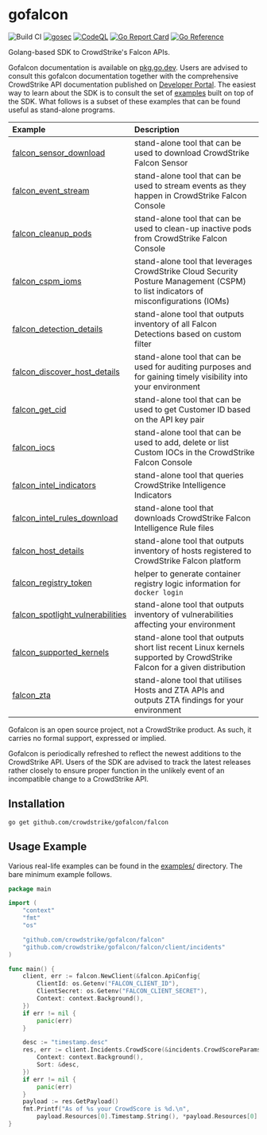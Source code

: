 # gofalcon
![Build CI](https://github.com/CrowdStrike/gofalcon/workflows/Build%20CI/badge.svg)
[![gosec](https://github.com/CrowdStrike/gofalcon/actions/workflows/gosec.yml/badge.svg)](https://github.com/CrowdStrike/gofalcon/actions/workflows/gosec.yml)
[![CodeQL](https://github.com/CrowdStrike/gofalcon/actions/workflows/codeql.yml/badge.svg)](https://github.com/CrowdStrike/gofalcon/actions/workflows/codeql.yml)
[![Go Report Card](https://goreportcard.com/badge/github.com/crowdstrike/gofalcon)](https://goreportcard.com/report/github.com/crowdstrike/gofalcon)
[![Go Reference](https://pkg.go.dev/badge/github.com/crowdstrike/gofalcon.svg)](https://pkg.go.dev/github.com/crowdstrike/gofalcon)

Golang-based SDK to CrowdStrike's Falcon APIs.

Gofalcon documentation is available on [pkg.go.dev](https://pkg.go.dev/github.com/crowdstrike/gofalcon). Users are advised to consult this gofalcon documentation together with the comprehensive CrowdStrike API documentation published on [Developer Portal](https://developer.crowdstrike.com/crowdstrike/docs). The easiest way to learn about the SDK is to consult the set of [examples](examples) built on top of the SDK. What follows is a subset of these examples that can be found useful as stand-alone programs.

| Example                                                                       | Description                                                                                                                         |
| :--------                                                                     | :------------                                                                                                                       |
| [falcon_sensor_download](examples/falcon_sensor_download)                     | stand-alone tool that can be used to download CrowdStrike Falcon Sensor                                                             |
| [falcon_event_stream](examples/falcon_event_stream)                           | stand-alone tool that can be used to stream events as they happen in CrowdStrike Falcon Console                                     |
| [falcon_cleanup_pods](examples/falcon_cleanup_pods)                           | stand-alone tool that can be used to clean-up inactive pods from CrowdStrike Falcon Console                                         |
| [falcon_cspm_ioms](examples/falcon_cspm_ioms)                                 | stand-alone tool that leverages CrowdStrike Cloud Security Posture Management (CSPM) to list indicators of misconfigurations (IOMs) |
| [falcon_detection_details](examples/falcon_detection_details)                 | stand-alone tool that outputs inventory of all Falcon Detections based on custom filter                                             |
| [falcon_discover_host_details](examples/falcon_discover_host_details)         | stand-alone tool that can be used for auditing purposes and for gaining timely visibility into your environment                     |
| [falcon_get_cid](examples/falcon_get_cid)                                     | stand-alone tool that can be used to get Customer ID based on the API key pair                                                      |
| [falcon_iocs](examples/falcon_iocs)                                           | stand-alone tool that can be used to add, delete or list Custom IOCs in the CrowdStrike Falcon Console                              |
| [falcon_intel_indicators](examples/falcon_intel_indicators)                   | stand-alone tool that queries CrowdStrike Intelligence Indicators                                                                   |
| [falcon_intel_rules_download](examples/falcon_intel_rules_download)           | stand-alone tool that downloads CrowdStrike Falcon Intelligence Rule files                                                          |
| [falcon_host_details](examples/falcon_host_details)                           | stand-alone tool that outputs inventory of hosts registered to CrowdStrike Falcon platform                                          |
| [falcon_registry_token](examples/falcon_registry_token)                       | helper to generate container registry logic information for `docker login`                                                          |
| [falcon_spotlight_vulnerabilities](examples/falcon_spotlight_vulnerabilities) | stand-alone tool that outputs inventory of vulnerabilities affecting your environment                                               |
| [falcon_supported_kernels](examples/falcon_supported_kernels)                 | stand-alone tool that outputs short list recent Linux kernels supported by CrowdStrike Falcon for a given distribution              |
| [falcon_zta](examples/falcon_zta)                                             | stand-alone tool that utilises Hosts and ZTA APIs and outputs ZTA findings for your environment                                     |

Gofalcon is an open source project, not a CrowdStrike product. As such, it carries
no formal support, expressed or implied.

Gofalcon is periodically refreshed to reflect the newest additions to the CrowdStrike API. Users of the SDK are advised to track the latest releases rather closely to ensure proper function in the unlikely event of an incompatible change to a CrowdStrike API.

## Installation
```
go get github.com/crowdstrike/gofalcon/falcon
```

## Usage Example

Various real-life examples can be found in the [examples/](examples/) directory. The bare minimum example follows.

```go
package main

import (
	"context"
	"fmt"
	"os"

	"github.com/crowdstrike/gofalcon/falcon"
	"github.com/crowdstrike/gofalcon/falcon/client/incidents"
)

func main() {
	client, err := falcon.NewClient(&falcon.ApiConfig{
		ClientId: os.Getenv("FALCON_CLIENT_ID"),
		ClientSecret: os.Getenv("FALCON_CLIENT_SECRET"),
		Context: context.Background(),
	})
	if err != nil {
		panic(err)
	}

	desc := "timestamp.desc"
	res, err := client.Incidents.CrowdScore(&incidents.CrowdScoreParams{
		Context: context.Background(),
		Sort: &desc,
	})
	if err != nil {
		panic(err)
	}
	payload := res.GetPayload()
	fmt.Printf("As of %s your CrowdScore is %d.\n",
		payload.Resources[0].Timestamp.String(), *payload.Resources[0].Score)
}
```
